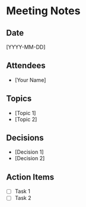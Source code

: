 # Meeting Notes

## Date
[YYYY-MM-DD]

## Attendees
- [Your Name]

## Topics
- [Topic 1]
- [Topic 2]

## Decisions
- [Decision 1]
- [Decision 2]

## Action Items
- [ ] Task 1
- [ ] Task 2 